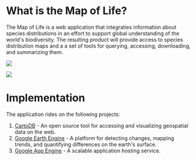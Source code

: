 # What is the Map of Life?

The Map of Life is a web application that integraties information about species distributions in an effort to support global understanding of the world's biodiversity. The resulting product will provide access to species distribution maps and a a set of tools for querying, accessing, downloading, and summarizing them. 

![](http://i.imgur.com/R4WEC.jpg)

![](http://i.imgur.com/Qx869.jpg)

# Implementation

The application rides on the following projects:

1. [CartoDB](https://github.com/vizzuality/cartodb) - An open source tool for accessing and visualizing geospatial data on the web.
2. [Google Earth Engine](http://earthengine.google.org) - A platform for detecting changes, mapping trends, and quantifying differences on the earth's surface.
3. [Google App Engine](http://code.google.com/appengine) - A scalable application hosting service.




